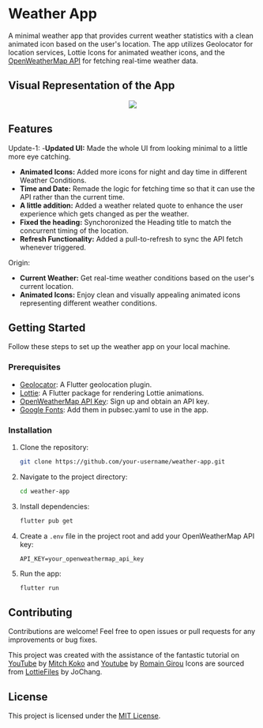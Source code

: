 # Weather App

A minimal weather app that provides current weather statistics with a clean animated icon based on the user's location. The app utilizes Geolocator for location services, Lottie Icons for animated weather icons, and the [OpenWeatherMap API](https://openweathermap.org) for fetching real-time weather data.

## Visual Representation of the App

<div>
   <p align=center>
   <img src="https://github.com/HorizonChaser12/WeatherApp/assets/78254378/3a7a4f48-d4b6-490c-bd7f-1524690b5339">
   </p>
</div>

## Features

Update-1:
-**Updated UI:** Made the whole UI from looking minimal to a little more eye catching.
- **Animated Icons:** Added more icons for night and day time in different Weather Conditions.
- **Time and Date:** Remade the logic for fetching time so that it can use the API rather than the current time.
- **A little addition:** Added a weather related quote to enhance the user experience which gets changed as per the weather.
- **Fixed the heading:** Synchoronized the Heading title to match the concurrent timing of the location.
- **Refresh Functionality:** Added a pull-to-refresh to sync the API fetch whenever triggered.

Origin:
- **Current Weather:** Get real-time weather conditions based on the user's current location.
- **Animated Icons:** Enjoy clean and visually appealing animated icons representing different weather conditions.

## Getting Started

Follow these steps to set up the weather app on your local machine.

### Prerequisites

- [Geolocator](https://pub.dev/packages/geolocator): A Flutter geolocation plugin.
- [Lottie](https://pub.dev/packages/lottie): A Flutter package for rendering Lottie animations.
- [OpenWeatherMap API Key](https://openweathermap.org/appid): Sign up and obtain an API key.
- [Google Fonts](https://fonts.google.com/specimen/Montserrat): Add them in pubsec.yaml to use in the app. 

### Installation

1. Clone the repository:

   ```bash
   git clone https://github.com/your-username/weather-app.git
   ```

2. Navigate to the project directory:

   ```bash
   cd weather-app
   ```

3. Install dependencies:

   ```bash
   flutter pub get
   ```

4. Create a `.env` file in the project root and add your OpenWeatherMap API key:

   ```env
   API_KEY=your_openweathermap_api_key
   ```

5. Run the app:

   ```bash
   flutter run
   ```

## Contributing

Contributions are welcome! Feel free to open issues or pull requests for any improvements or bug fixes.

This project was created with the assistance of the fantastic tutorial on  [YouTube](https://www.youtube.com/watch?v=yLtpMqvMgdY&list=PLlvRDpXh1Se6FF_srf1fcahvQX3qFk86v&index=12) by [Mitch Koko](https://github.com/mitchkoko/) and [Youtube](https://www.youtube.com/watch?v=MMq4wkeHkPc) by [Romain Girou](https://github.com/romain-girou)
Icons are sourced from [LottieFiles](https://lottiefiles.com/vdr0uy2wwsoljqtc) by JoChang.
## License

This project is licensed under the [MIT License](LICENSE).

